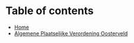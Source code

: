 # Table of contents

* [Home](README.md)
* [Algemene Plaatselijke Verordening Oosterveld](algemene-plaatselijke-verordening-oosterveld.md)
